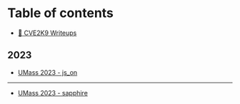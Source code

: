 # Table of contents

* [🐾 CVE2K9 Writeups](README.md)

## 2023

* [UMass 2023 - js\_on](2023/js\_on.md)

***

* [UMass 2023 - sapphire](umass-2023-sapphire.md)

